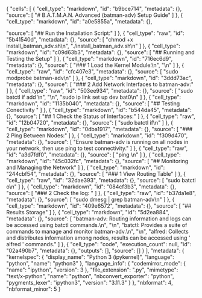 {
 "cells": [
  {
   "cell_type": "markdown",
   "id": "b9bce714",
   "metadata": {},
   "source": [
    "# B.A.T.M.A.N. Advanced (batman-adv) Setup Guide"
   ]
  },
  {
   "cell_type": "markdown",
   "id": "a0e5855a",
   "metadata": {},

   "source": [
    "## Run the Installation Script:"
   ]
  },
  {
   "cell_type": "raw",
   "id": "5b41540d",
   "metadata": {},
   "source": [
    "chmod +x install_batman_adv.sh\n",
    "./install_batman_adv.sh\n"
   ]
  },
  {
   "cell_type": "markdown",
   "id": "c09d63b3",
   "metadata": {},
   "source": [
    "## Running and Testing the Setup"
   ]
  },
  {
   "cell_type": "markdown",
   "id": "716ec6d9",
   "metadata": {},
   "source": [
    "### 1 Load the Kernel Module:\n",
    "\n"
   ]
  },
  {
   "cell_type": "raw",
   "id": "cfc407e3",
   "metadata": {},
   "source": [
    "sudo modprobe batman-adv\n"
   ]
  },
  {
   "cell_type": "markdown",
   "id": "3ddd73ac",
   "metadata": {},
   "source": [
    "### 2 Add Network Interfaces to batman-adv:"
   ]
  },
  {
   "cell_type": "raw",
   "id": "503ee934",
   "metadata": {},
   "source": [
    "sudo batctl if add <network-interface>\n",
    "\n",
    "sudo ip link set up dev bat0\n"
   ]
  },
  {
   "cell_type": "markdown",
   "id": "1135b040",
   "metadata": {},
   "source": [
    "## Testing Conectivity "
   ]
  },
  {
   "cell_type": "markdown",
   "id": "b544da45",
   "metadata": {},
   "source": [
    "## 1 Check the Status of Interfaces:"
   ]
  },
  {
   "cell_type": "raw",
   "id": "12b04720",
   "metadata": {},
   "source": [
    "sudo batctl if\n"
   ]
  },
  {
   "cell_type": "markdown",
   "id": "0dba1917",
   "metadata": {},
   "source": [
    "### 2 Ping Between Nodes:"
   ]
  },
  {
   "cell_type": "markdown",
   "id": "f309d470",
   "metadata": {},
   "source": [
    "Ensure batman-adv is running on all nodes in your network, then use ping to test connectivity."
   ]
  },
  {
   "cell_type": "raw",
   "id": "a3d7fdf0",
   "metadata": {},
   "source": [
    "ping <other-node-ip>\n"
   ]
  },
  {
   "cell_type": "markdown",
   "id": "45c032fc",
   "metadata": {},
   "source": [
    "## Monitoring and Managing the Network"
   ]
  },
  {
   "cell_type": "markdown",
   "id": "244cbf54",
   "metadata": {},
   "source": [
    "### 1 View Routing Table"
   ]
  },
  {
   "cell_type": "raw",
   "id": "32dae393",
   "metadata": {},
   "source": [
    "sudo batctl o\n"
   ]
  },
  {
   "cell_type": "markdown",
   "id": "084cf3b3",
   "metadata": {},
   "source": [
    "### 2 Check the log: "
   ]
  },
  {
   "cell_type": "raw",
   "id": "b37da1e8",
   "metadata": {},
   "source": [
    "sudo dmesg | grep batman-adv\n"
   ]
  },
  {
   "cell_type": "markdown",
   "id": "409e6572",
   "metadata": {},
   "source": [
    "## Results Storage"
   ]
  },
  {
   "cell_type": "markdown",
   "id": "5d2ea884",
   "metadata": {},
   "source": [
    "batman-adv: Routing information and logs can be accessed using batctl commands.\n",
    "\n",
    "batctl: Provides a suite of commands to manage and monitor batman-adv.\n",
    "\n",
    "alfred: Collects and distributes information among nodes, results can be accessed using ' alfred ' commands."
   ]
  },
  {
   "cell_type": "code",
   "execution_count": null,
   "id": "02a490b7",
   "metadata": {},
   "outputs": [],
   "source": []
  }
 ],
 "metadata": {
  "kernelspec": {
   "display_name": "Python 3 (ipykernel)",
   "language": "python",
   "name": "python3"
  },
  "language_info": {
   "codemirror_mode": {
    "name": "ipython",
    "version": 3
   },
   "file_extension": ".py",
   "mimetype": "text/x-python",
   "name": "python",
   "nbconvert_exporter": "python",
   "pygments_lexer": "ipython3",
   "version": "3.11.3"
  }
 },
 "nbformat": 4,
 "nbformat_minor": 5
}
